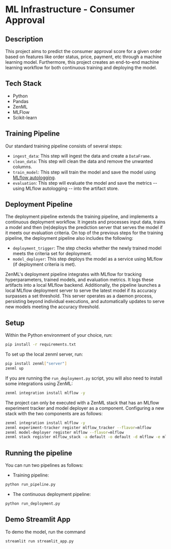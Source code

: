 # ML Infrastructure - Consumer Approval

## Description

This project aims to predict the consumer approval score for a given order based on features like order status, price, payment, etc
through a machine learning model. Furthermore,
this project creates an end-to-end machine learning workflow for both continuous training and deploying the model.

## Tech Stack

- Python
- Pandas
- ZenML
- MLFlow
- Scikit-learn

## Training Pipeline

Our standard training pipeline consists of several steps:

- `ingest_data`: This step will ingest the data and create a `DataFrame`.
- `clean_data`: This step will clean the data and remove the unwanted columns.
- `train_model`: This step will train the model and save the model using [MLflow autologging](https://www.mlflow.org/docs/latest/tracking.html).
- `evaluation`: This step will evaluate the model and save the metrics -- using MLflow autologging -- into the artifact store.

## Deployment Pipeline

The deployment pipeline extends the training pipeline, and implements a continuous deployment workflow. It ingests and processes input data, trains a model and then (re)deploys the prediction server that serves the model if it meets our evaluation criteria. On top of the previous steps for the training pipeline, the deployment pipeline also includes the following:

- `deployment_trigger`: The step checks whether the newly trained model meets the criteria set for deployment.
- `model_deployer`: This step deploys the model as a service using MLflow (if deployment criteria is met).

ZenML's deployment pipeline integrates with MLflow for tracking hyperparameters, trained models, and evaluation metrics. It logs these artifacts into a local MLflow backend. Additionally, the pipeline launches a local MLflow deployment server to serve the latest model if its accuracy surpasses a set threshold. This server operates as a daemon process, persisting beyond individual executions, and automatically updates to serve new models meeting the accuracy threshold.

## Setup

Within the Python environment of your choice, run:

```bash
pip install -r requirements.txt
```

To set up the local zenml server, run:

```bash
pip install zenml["server"]
zenml up
```

If you are running the `run_deployment.py` script, you will also need to install some integrations using ZenML:

```bash
zenml integration install mlflow -y
```

The project can only be executed with a ZenML stack that has an MLflow experiment tracker and model deployer as a component. Configuring a new stack with the two components are as follows:

```bash
zenml integration install mlflow -y
zenml experiment-tracker register mlflow_tracker --flavor=mlflow
zenml model-deployer register mlflow --flavor=mlflow
zenml stack register mlflow_stack -a default -o default -d mlflow -e mlflow_tracker --set
```

## Running the pipeline

You can run two pipelines as follows:

- Training pipeline:

```bash
python run_pipeline.py
```

- The continuous deployment pipeline:

```bash
python run_deployment.py
```

## Demo Streamlit App

To demo the model, run the command

```bash
streamlit run streamlit_app.py
```
